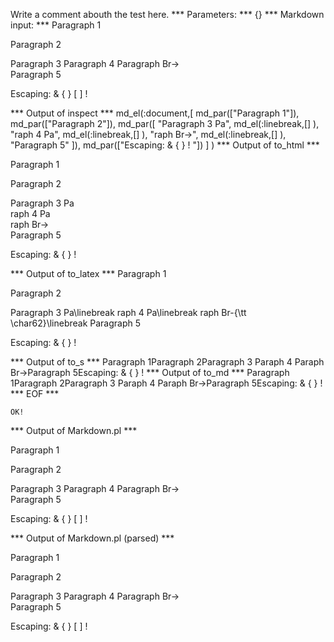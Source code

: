 Write a comment abouth the test here.
*** Parameters: ***
{}
*** Markdown input: ***
Paragraph 1

Paragraph 2


Paragraph 3
Paragraph 4
Paragraph Br->  
Paragraph 5



Escaping: & { } [ ] ! 

*** Output of inspect ***
md_el(:document,[
	md_par(["Paragraph 1"]),
	 md_par(["Paragraph 2"]),
	 md_par([
		"Paragraph 3 Pa",
		 md_el(:linebreak,[] ),
		 "raph 4 Pa",
		 md_el(:linebreak,[] ),
		 "raph Br->",
		 md_el(:linebreak,[] ),
		 "Paragraph 5"
	]),
	 md_par(["Escaping: & { }  ! "])
] )
*** Output of to_html ***
<p>Paragraph 1</p
    ><p>Paragraph 2</p
    ><p>Paragraph 3 Pa<br
      />raph 4 Pa<br
      />raph Br-&gt;<br
      />Paragraph 5</p
    ><p>Escaping: &amp; { } ! </p
  >
*** Output of to_latex ***
Paragraph 1

Paragraph 2

Paragraph 3 Pa\linebreak raph 4 Pa\linebreak raph Br-{\tt \char62}\linebreak Paragraph 5

Escaping: \& \{ \}  ! 


*** Output of to_s ***
Paragraph 1Paragraph 2Paragraph 3 Paraph 4 Paraph Br->Paragraph 5Escaping: & { }  ! 
*** Output of to_md ***
Paragraph 1Paragraph 2Paragraph 3 Paraph 4 Paraph Br->Paragraph 5Escaping: & { }  ! 
*** EOF ***



	OK!



*** Output of Markdown.pl ***
<p>Paragraph 1</p>

<p>Paragraph 2</p>

<p>Paragraph 3
Paragraph 4
Paragraph Br-> <br />
Paragraph 5</p>

<p>Escaping: &amp; { } [ ] ! </p>

*** Output of Markdown.pl (parsed) ***
<p>Paragraph 1</p
    ><p>Paragraph 2</p
    ><p>Paragraph 3
Paragraph 4
Paragraph Br-> <br
      />
Paragraph 5</p
    ><p>Escaping: &amp; { } [ ] ! </p
  >